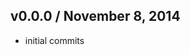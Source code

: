 ## v0.0.0 / November 8, 2014
- initial commits


[downloads-img]: http://img.shields.io/npm/dm/badgelino.svg
[npm-required-version-img]: http://img.shields.io/badge/npm-%3E=%201.4.28-blue.svg
[node-required-version-img]: https://img.shields.io/node/v/badgelino.svg
[node-required-version-url]: http://nodejs.org/download/

[npmjs-url]: http://npm.im/badgelino
[npmjs-fury]: https://badge.fury.io/js/badgelino.svg
[npmjs-shields]: https://img.shields.io/npm/v/badgelino.svg
[npmjs-install]: https://nodei.co/npm/badgelino.svg?mini=true

[coveralls-url]: https://coveralls.io/r/tunnckoCore/badgelino?branch=master
[coveralls-shields]: https://img.shields.io/coveralls/tunnckoCore/badgelino.svg

[license-url]: https://github.com/tunnckoCore/badgelino/blob/master/license.md
[license-img]: http://img.shields.io/badge/license-MIT-blue.svg

[travis-url]: https://travis-ci.org/tunnckoCore/badgelino
[travis-img]: https://travis-ci.org/tunnckoCore/badgelino.svg?branch=master

[depstat-url]: https://david-dm.org/tunnckoCore/badgelino
[depstat-img]: https://david-dm.org/tunnckoCore/badgelino.svg

[ferver-img]: http://img.shields.io/badge/using-ferver-585858.svg
[ferver-url]: https://github.com/jonathanong/ferver

[author-gittip-img]: http://img.shields.io/gittip/tunnckoCore.svg
[author-gittip]: https://www.gittip.com/tunnckoCore
[author-github]: https://github.com/tunnckoCore
[author-twitter]: https://twitter.com/tunnckoCore
[author-website]: http://www.whistle-bg.tk
[author-npmjs]: https://npmjs.org/~tunnckocore
[author-more]: http://j.mp/1stW47C

[cobody-url]: https://github.com/tj/co-body
[mocha-url]: https://github.com/tj/mocha
[rawbody-url]: https://github.com/stream-utils/raw-body
[multer-url]: https://github.com/expressjs/multer
[express-url]: https://github.com/strongloop/express
[formidable-url]: https://github.com/felixge/node-formidable
[co-url]: https://github.com/tj/co
[extend-url]: https://github.com/justmoon/node-extend
[csp-report]: https://mathiasbynens.be/notes/csp-reports
